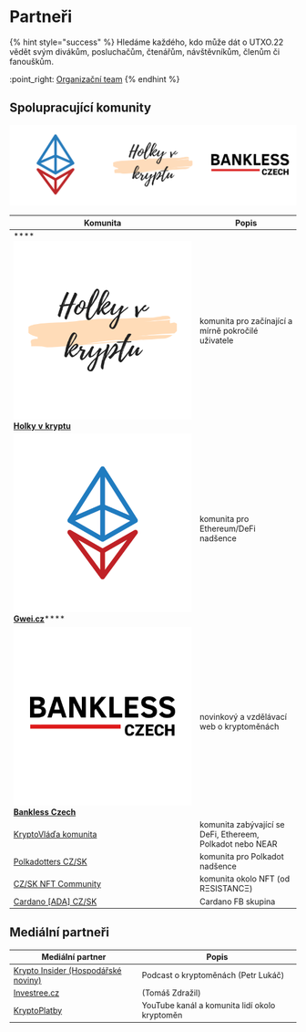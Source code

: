 # Partneři

{% hint style="success" %}
Hledáme každého, kdo může dát o UTXO.22 vědět svým divákům, posluchačům, čtenářům, návštěvníkům, členům či fanouškům.

:point\_right: [Organizační team](organizacni-team/)
{% endhint %}

## Spolupracující komunity

![](.gitbook/assets/trilogo.png)

| Komunita                                                                                                 | Popis                                                     |
| -------------------------------------------------------------------------------------------------------- | --------------------------------------------------------- |
| ****![](.gitbook/assets/holky-v-kryptu-logo-square.png) [**Holky v kryptu**](https://holkyvkryptu.cz)    | komunita pro začínající a mírně pokročilé uživatele       |
| ![](.gitbook/assets/gweicz-logo-square-2.png) [**Gwei.cz**](http://gwei.cz)****                          | komunita pro Ethereum/DeFi nadšence                       |
| ****![](.gitbook/assets/banklesscz-logo-invert-square.png) [**Bankless Czech**](https://bankless.cz)**** | novinkový a vzdělávací web o kryptoměnách                 |
| [KryptoVláďa komunita](https://www.kryptovlada.win)                                                      | komunita zabývající se DeFi, Ethereem, Polkadot nebo NEAR |
| [Polkadotters CZ/SK](https://polkadotters.medium.com)                                                    | komunita pro Polkadot nadšence                            |
| [CZ/SK NFT Community](https://discord.gg/X4MV9Pn5P8)                                                     | komunita okolo NFT (od RΞSISTANCΞ)                        |
| [Cardano \[ADA\] CZ/SK](https://www.facebook.com/groups/cardanoczsk/)                                    | Cardano FB skupina                                        |

## Mediální partneři

| Mediální partner                                                              | Popis                                         |
| ----------------------------------------------------------------------------- | --------------------------------------------- |
| [Krypto Insider (Hospodářské noviny)](https://podcasty.hn.cz/krypto-insider/) | Podcast o kryptoměnách (Petr Lukáč)           |
| [Investree.cz](https://investree.cz)                                          | (Tomáš Zdražil)                               |
| [KryptoPlatby](https://www.facebook.com/kryptoplatby/)                        | YouTube kanál a komunita lidí okolo kryptoměn |

